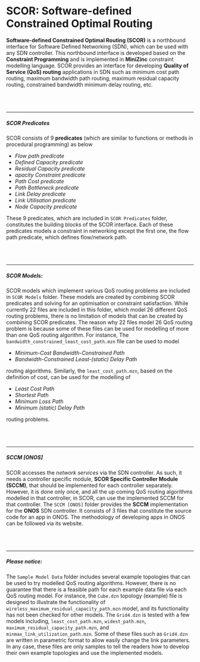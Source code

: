 # SCOR: Software-defined Constrained Optimal Routing
**Software-defined Constrained Optimal Routing (SCOR)** is a northbound interface for Software Defined Networking (SDN), which can be used with any SDN controller.
This northbound interface is developed based on the **Constraint Programming** and is implemented in **MiniZinc** constraint modelling language.
SCOR provides an interface for developing **Quality of Service (QoS) routing** applications in SDN such as minimum cost path routing, maximum bandwidth path routing, maximum residual capacity routing, constrained bandwidth minimum delay routing, etc.
<br/>
<br/>
<br/>
<br/>

---
##### SCOR Predicates
SCOR consists of 9 **predicates** (which are similar to functions or methods in procedural programming) as below
  - _Flow path predicate_
  - _Defined Capacity predicate_
  - _Residual Capacity predicate_
  - _apacity Constraint predicate_
  - _Path Cost predicate_
  - _Path Bottleneck predicate_
  - _Link Delay predicate_
  - _Link Utilisation predicate_
  - _Node Capacity predicate_
  
These 9 predicates, which are included in `SCOR Predicates` folder, constitutes the building blocks of the SCOR interface. Each of these predicates models a constraint in networking except the first one,  the flow path predicate, which defines flow/network path.
<br/>
<br/>
<br/>
<br/>

---
##### SCOR Models:
SCOR models which implement various QoS routing problems are included in `SCOR Models` folder. 
These models are created by combining SCOR predicates and solving for an optimisation or constraint satisfaction.
While currently 22 files are included in this folder, which model 26 different QoS routing problems, there is no
limitation of models that can be created by combining SCOR predicates. The reason why 22 files model 26
QoS routing problem is because some of these files can be used for modelling of more than one 
QoS routing algorithm. For instance, The `bandwidth_constrained_least_cost_path.mzn` file can be used to model
- _Minimum-Cost Bandwidth-Constrained Path_ 
- _Bandwidth-Constrained Least-(static) Delay Path_

routing algorithms. Similarly, the `least_cost_path.mzn`, 
based on the definition of cost, can be used for the modelling of
 - _Least Cost Path_
 - _Shortest Path_
 - _Minimum Loss Path_
 - _Minimum (static) Delay Path_
 
routing problems.
<br/>
<br/>
<br/>
<br/>

---
##### SCCM [ONOS]
 SCOR accesses the _network services_ via the SDN controller. As such, it needs a
 controller specific module, **SCOR Specific Controller Module (SCCM)**, that should be implemented for each controller separately.
 However, it is done only once, and all the up coming QoS routing algorithms modelled in that 
 controller, in SCOR, can use the implemented SCCM for that controller. 
The `SCCM [ONOS]` folder provides the **SCCM** implementation for the **ONOS** SDN controller. 
It consists of 3 files that constitute the source code for an app in ONOS. 
The methodology of developing apps in ONOS can be followed via its website.
<br/>
<br/>
<br/>
<br/>   


---
##### Please notice:

The `Sample Model Data` folder includes several example topologies that can be used to try modelled 
QoS routing algorithms. However, there is no guarantee that there is a feasible path for each example data file via 
each QoS routing model. For instance, the `Cube.dzn` topology (example) file is designed to illustrate
the functionality of `wireless_maximum_residual_capacity_path.mzn` model, and its 
functionality has not been checked for other models. The `Grid4.dzn` is tested with a few
models including, `least_cost_path.mzn`, `widest_path.mzn`, `maximum_residual_capacity_path.mzn`, and 
`minmax_link_utilization_path.mzn`. Some of these files such as `Grid4.dzn` are 
written in parametric format to allow easily change the link parameters. In any case, 
these files are only samples to tell the readers how to develop their own example topologies
and use the implemented models.         
